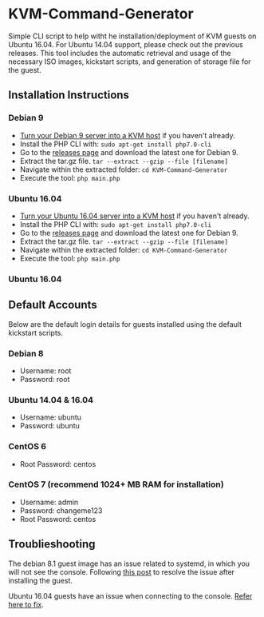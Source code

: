KVM-Command-Generator
=====================

Simple CLI script to help witht he installation/deployment of KVM guests on Ubuntu 16.04. For Ubuntu 14.04 support, please check out the previous releases. This tool includes the automatic retrieval and usage of the necessary ISO images, kickstart scripts, and generation of storage file for the guest.


## Installation Instructions

### Debian 9
* [Turn your Debian 9 server into a KVM host](http://blog.programster.org/set-up-debian-9-kvm-server) if you haven't already.
* Install the PHP CLI with: `sudo apt-get install php7.0-cli`
* Go to the [releases page](https://github.com/programster/KVM-Command-Generator/releases) and download the latest one for Debian 9.
* Extract the tar.gz file. `tar --extract --gzip --file [filename]`
* Navigate within the extracted folder: `cd KVM-Command-Generator`
* Execute the tool: `php main.php`

### Ubuntu 16.04
* [Turn your Ubuntu 16.04 server into a KVM host](http://blog.programster.org/set-up-ubuntu-16-04-KVM-server) if you haven't already.
* Install the PHP CLI with: `sudo apt-get install php7.0-cli`
* Go to the [releases page](https://github.com/programster/KVM-Command-Generator/releases) and download the latest one for Debian 9.
* Extract the tar.gz file. `tar --extract --gzip --file [filename]`
* Navigate within the extracted folder: `cd KVM-Command-Generator`
* Execute the tool: `php main.php`


### Ubuntu 16.04


## Default Accounts
Below are the default login details for guests installed using the default kickstart scripts.
### Debian 8
* Username: root
* Password: root

### Ubuntu 14.04 & 16.04
* Username: ubuntu
* Password: ubuntu

### CentOS 6
* Root Password: centos

### CentOS 7 (recommend 1024+ MB RAM for installation)
* Username: admin
* Password: changeme123
* Root Password: centos


## Troublieshooting
The debian 8.1 guest image has an issue related to systemd, in which you will not see the console. Following [this post](https://unix.stackexchange.com/questions/203768/debian-8-kvm-guest-loading-initial-ramdisk) to resolve the issue after installing the guest.

Ubuntu 16.04 guests have an issue when connecting to the console. [Refer here to fix](http://unix.stackexchange.com/questions/288344/accessing-console-of-ubuntu-16-04-kvm-guest).
